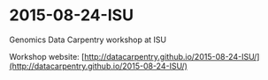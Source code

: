 # 2015-08-24-ISU
Genomics Data Carpentry workshop at ISU

Workshop website: [http://datacarpentry.github.io/2015-08-24-ISU/](http://datacarpentry.github.io/2015-08-24-ISU/)

